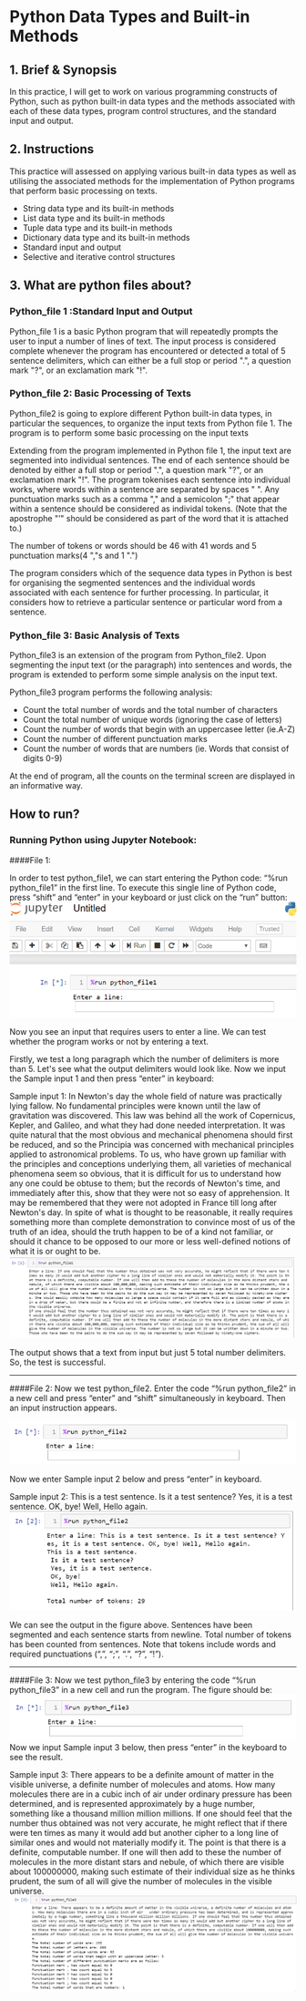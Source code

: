 # Python Data Types and Built-in Methods

## 1. Brief & Synopsis
In this practice, I will get to work on various programming constructs of Python, such as
python built-in data types and the methods associated with each of these data types,
program control structures, and the standard input and output. 

## 2. Instructions
This practice will assessed on applying various built-in data types as well as 
utilising the associated methods for the implementation of Python programs that perform
basic processing on texts.

* String data type and its built-in methods
* List data type and its built-in methods
* Tuple data type and its built-in methods
* Dictionary data type and its built-in methods
* Standard input and output
* Selective and iterative control structures

## 3. What are python files about?

### Python_file 1 :Standard Input and Output
Python_file 1 is a basic Python program that will repeatedly prompts the user to input a number
of lines of text. The input process is considered complete whenever the program has 
encountered or detected a total of 5 sentence delimiters, which can either be a full stop
 or period ".", a question mark "?", or an exclamation mark "!".
 
### Python_file 2: Basic Processing of Texts
Python_file2 is going to explore different Python built-in data types, in particular 
the sequences, to organize the input texts from Python file 1. The program is to perform some 
basic processing on the input texts

Extending from the program implemented in Python file 1, the input text are segmented
into individual sentences. The end of each sentence should be denoted by either a full stop
 or period ".", a question mark "?", or an exclamation mark "!". The program tokenises each sentence
 into individual works, where words within a sentence are separated by spaces " ". Any punctuation marks
 such as a comma "," and a semicolon ";" that appear within a sentence should be considered as individal 
 tokens. (Note that the apostrophe "’" should be considered as part of the word that it is attached to.)
 
 The number of tokens or words should be 46 with 41 words and 5 punctuation marks(4 ","s and 1 ".")
 
 The program considers which of the sequence data types in Python is best for organising 
 the segmented sentences and the individual words associated with each sentence for 
 further processing. In particular, it considers how to retrieve a particular sentence or particular
 word from a sentence.

 ### Python_file 3: Basic Analysis of Texts
 Python_file3 is an extension of the program from Python_file2. Upon segmenting the input 
 text (or the paragraph) into sentences and words, the program is extended to perform 
 some simple analysis on the input text.
 
 Python_file3 program performs the following analysis:
 * Count the total number of words and the total number of characters
 * Count the total number of unique words (ignoring the case of letters)
 * Count the number of words that begin with an uppercasee letter (ie.A-Z)
 * Count the number of different punctuation marks
 * Count the number of words that are numbers (ie. Words that consist of digits 0-9)
 
 At the end of program, all the counts on the terminal screen are displayed in an informative 
 way.
 
 ## How to run?
### Running Python using Jupyter Notebook:

####File 1:

In order to test python_file1, we can start entering the Python code: “%run python_file1” in the first line. To execute this single line of Python code, press “shift” and “enter” in your keyboard or just click on the “run” button:
![](/images/i_1.png)

Now you see an input that requires users to enter a line. We can test whether the program works or not by entering a text.

Firstly, we test a long paragraph which the number of delimiters is more than 5. Let's see what the output delimiters would look like. Now we input the Sample input 1 and then press “enter” in keyboard:

Sample input 1: In Newton's day the whole field of nature was practically lying fallow. No fundamental principles were known until the law of gravitation was discovered. This law was behind all the work of Copernicus, Kepler, and Galileo, and what they had done needed interpretation. It was quite natural that the most obvious and mechanical phenomena should first be reduced, and so the Principia was concerned with mechanical principles applied to astronomical problems. To us, who have grown up familiar with the principles and conceptions underlying them, all varieties of mechanical phenomena seem so obvious, that it is difficult for us to understand how any one could be obtuse to them; but the records of Newton's time, and immediately after this, show that they were not so easy of apprehension. It may be remembered that they were not adopted in France till long after Newton's day. In spite of what is thought to be reasonable, it really requires something more than complete demonstration to convince most of us of the truth of an idea, should the truth happen to be of a kind not familiar, or should it chance to be opposed to our more or less well-defined notions of what it is or ought to be.
 ![](/images/i_2.png)

The output shows that a text from input but just 5 total number delimiters. So, the test is successful.

---

####File 2:
Now we test python_file2. Enter the code “%run python_file2” in a new cell and press “enter” and “shift” simultaneously in keyboard. Then an input instruction appears.

![](/images/i_3.png)

Now we enter Sample input 2 below and press “enter” in keyboard.

Sample input 2: This is a test sentence. Is it a test sentence? Yes, it is a test sentence. OK, bye! Well, Hello again.
![](/images/i_4.png)

We can see the output in the figure above. Sentences have been segmented and each sentence starts from newline. Total number of tokens has been counted from sentences. Note that tokens include words and required punctuations (“,”, “;”, “.”, “?”, “!”).


---

####File 3:
Now we test python_file3 by entering the code “%run python_file3” in a new cell and run the program. The figure should be:
![](/images/i_5.png)
Now we input Sample input 3 below, then press “enter” in the keyboard to see the result.

Sample input 3: There appears to be a definite amount of matter in the visible universe, a definite number of molecules and atoms. How many molecules there are in a cubic inch of air under ordinary pressure has been determined, and is represented approximately by a huge number, something like a thousand million million millions. If one should feel that the number thus obtained was not very accurate, he might reflect that if there were ten times as many it would add but another cipher to a long line of similar ones and would not materially modify it. The point is that there is a definite, computable number. If one will then add to these the number of molecules in the more distant stars and nebule, of which there are visible about 100000000, making such estimate of their individual size as he thinks prudent, the sum of all will give the number of molecules in the visible universe.
![](/images/i_6.png)
